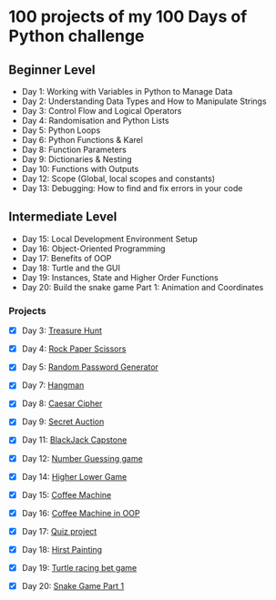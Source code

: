 # 100 projects of my 100 Days of Python challenge

## Beginner Level

- Day 1: Working with Variables in Python to Manage Data
- Day 2: Understanding Data Types and How to Manipulate Strings
- Day 3: Control Flow and Logical Operators
- Day 4: Randomisation and Python Lists
- Day 5: Python Loops
- Day 6: Python Functions & Karel
- Day 8: Function Parameters
- Day 9: Dictionaries & Nesting
- Day 10: Functions with Outputs
- Day 12: Scope (Global, local scopes and constants)
- Day 13: Debugging: How to find and fix errors in your code

## Intermediate Level

- Day 15: Local Development Environment Setup
- Day 16: Object-Oriented Programming
- Day 17: Benefits of OOP
- Day 18: Turtle and the GUI
- Day 19: Instances, State and Higher Order Functions
- Day 20: Build the snake game Part 1: Animation and Coordinates

### Projects

- [x] Day 3: [Treasure Hunt](https://github.com/cookieflakes2/cf2_udemy100Days_Pyprojects/tree/master/day3)
- [x] Day 4: [Rock Paper Scissors](https://github.com/cookieflakes2/cf2_udemy100Days_Pyprojects/tree/master/day4)
- [x] Day 5: [Random Password Generator](https://github.com/cookieflakes2/cf2_udemy100Days_Pyprojects/tree/master/day5)
- [x] Day 7: [Hangman](https://github.com/cookieflakes2/cf2_udemy100Days_Pyprojects/tree/master/day7)
- [x] Day 8: [Caesar Cipher](https://github.com/cookieflakes2/cf2_udemy100Days_Pyprojects/tree/master/day8)
- [x] Day 9: [Secret Auction](https://github.com/cookieflakes2/cf2_udemy100Days_Pyprojects/tree/master/day9)
- [x] Day 11: [BlackJack Capstone](https://github.com/cookieflakes2/cf2_udemy100Days_Pyprojects/tree/master/day11)
- [x] Day 12: [Number Guessing game](https://github.com/cookieflakes2/cf2_udemy100Days_Pyprojects/tree/master/day12)
- [x] Day 14: [Higher Lower Game](https://github.com/cookieflakes2/cf2_udemy100Days_Pyprojects/tree/master/day14)

- [x] Day 15: [Coffee Machine](https://github.com/cookieflakes2/cf2_udemy100Days_Pyprojects/tree/master/day15)
- [x] Day 16: [Coffee Machine in OOP](https://github.com/cookieflakes2/cf2_udemy100Days_Pyprojects/tree/master/day16)
- [x] Day 17: [Quiz project](https://github.com/cookieflakes2/cf2_udemy100Days_Pyprojects/tree/master/day17)
- [x] Day 18: [Hirst Painting](https://github.com/cookieflakes2/cf2_udemy100Days_Pyprojects/tree/master/day18)
- [x] Day 19: [Turtle racing bet game](https://github.com/cookieflakes2/cf2_udemy100Days_Pyprojects/tree/master/day19)
- [x] Day 20: [Snake Game Part 1](https://github.com/cookieflakes2/cf2_udemy100Days_Pyprojects/tree/master/day20)